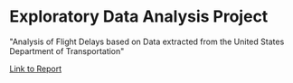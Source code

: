 # Exploratory Data Analysis Project

"Analysis of Flight Delays based on Data extracted from the United States Department of Transportation"

[Link to Report](https://yannistze.github.io/Exploratory-Data-Analysis-Project/)
